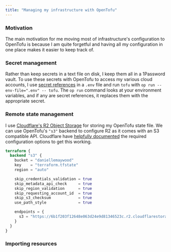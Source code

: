```yaml
---
title: "Managing my infrastructure with OpenTofu"
---
```


### Motivation

The main motivation for me moving most of infrastructure's configuration to 
OpenTofu is because I am quite forgetful and having all my configuration in one 
place makes it easier to keep track of.

### Secret management

Rather than keep secrets in a text file on disk, I keep them all in a 1Password 
vault. To use these secrets with OpenTofu to access my various cloud accounts, 
I use [secret references](https://developer.1password.com/docs/cli/secret-references/)
in a `.env` file and run `tofu` with `op run --env-file=".env" -- tofu`. The
`op run` command looks at your environment variables, and if any are secret 
references, it replaces them with the appropriate secret.

### Remote state management

I use [Cloudflare's R2 Object Storage](https://developers.cloudflare.com/r2/) 
for storing my OpenTofu state file. We can use OpenTofu's `"s3"` backend to
configure R2 as it comes with an S3 compatible API. Cloudflare have 
[helpfully documented](https://developers.cloudflare.com/terraform/advanced-topics/remote-backend/)
the required configuration options to get this working.

```tf
terraform {
  backend "s3" {
    bucket = "daniellemaywood"
    key    = "terraform.tfstate"
    region = "auto"

    skip_credentials_validation = true
    skip_metadata_api_check     = true
    skip_region_validation      = true
    skip_requesting_account_id  = true
    skip_s3_checksum            = true
    use_path_style              = true

    endpoints = {
      s3 = "https://6b1f203f12648e063d24e9d81346523c.r2.cloudflarestorage.com"
    }
  }
}
```

### Importing resources
